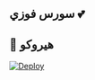 ## سورس فوزي 💕
## 💜 هيروكو

[![Deploy](https://www.herokucdn.com/deploy/button.svg)](https://heroku.com/deploy?template=https://github.com/SoRsRR8r9/strong)


